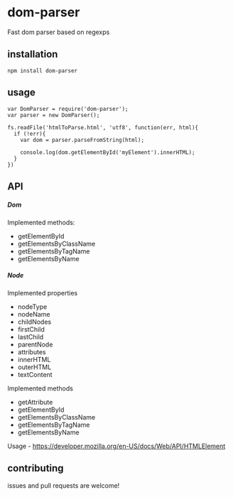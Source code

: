 # dom-parser


Fast dom parser based on regexps

## installation

    npm install dom-parser

## usage

    var DomParser = require('dom-parser');
    var parser = new DomParser();

    fs.readFile('htmlToParse.html', 'utf8', function(err, html){
      if (!err){
        var dom = parser.parseFromString(html);

        console.log(dom.getElementById('myElement').innerHTML);
      }
    })

## API

##### Dom

Implemented methods:

* getElementById
* getElementsByClassName
* getElementsByTagName
* getElementsByName

##### Node

Implemented properties

* nodeType
* nodeName
* childNodes
* firstChild
* lastChild
* parentNode
* attributes
* innerHTML
* outerHTML
* textContent

Implemented methods

* getAttribute
* getElementById
* getElementsByClassName
* getElementsByTagName
* getElementsByName

Usage - https://developer.mozilla.org/en-US/docs/Web/API/HTMLElement


## contributing

issues and pull requests are welcome!
